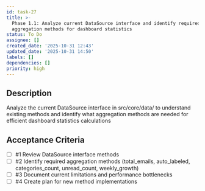 ```yaml
---
id: task-27
title: >-
  Phase 1.1: Analyze current DataSource interface and identify required
  aggregation methods for dashboard statistics
status: To Do
assignee: []
created_date: '2025-10-31 12:43'
updated_date: '2025-10-31 14:50'
labels: []
dependencies: []
priority: high
---
```


## Description

<!-- SECTION:DESCRIPTION:BEGIN -->
Analyze the current DataSource interface in src/core/data/ to understand existing methods and identify what aggregation methods are needed for efficient dashboard statistics calculations
<!-- SECTION:DESCRIPTION:END -->

## Acceptance Criteria
<!-- AC:BEGIN -->
- [ ] #1 Review DataSource interface methods
- [ ] #2 Identify required aggregation methods (total_emails, auto_labeled, categories_count, unread_count, weekly_growth)
- [ ] #3 Document current limitations and performance bottlenecks
- [ ] #4 Create plan for new method implementations
<!-- AC:END -->
